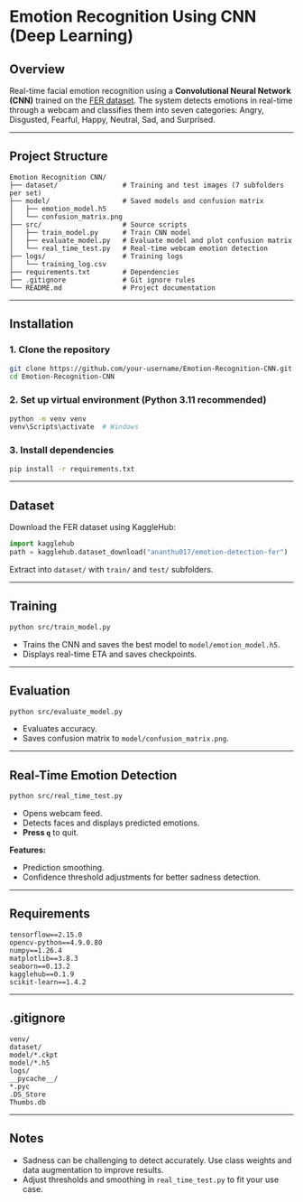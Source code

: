 # Emotion Recognition Using CNN (Deep Learning)

## Overview

Real-time facial emotion recognition using a **Convolutional Neural Network (CNN)** trained on the [FER dataset](https://www.kaggle.com/datasets/ananthu017/emotion-detection-fer). The system detects emotions in real-time through a webcam and classifies them into seven categories: Angry, Disgusted, Fearful, Happy, Neutral, Sad, and Surprised.

---

## Project Structure

```
Emotion Recognition CNN/
├── dataset/                # Training and test images (7 subfolders per set)
├── model/                  # Saved models and confusion matrix
│   ├── emotion_model.h5
│   └── confusion_matrix.png
├── src/                    # Source scripts
│   ├── train_model.py      # Train CNN model
│   ├── evaluate_model.py   # Evaluate model and plot confusion matrix
│   └── real_time_test.py   # Real-time webcam emotion detection
├── logs/                   # Training logs
│   └── training_log.csv
├── requirements.txt        # Dependencies
├── .gitignore              # Git ignore rules
└── README.md               # Project documentation
```

---

## Installation

### 1. Clone the repository

```bash
git clone https://github.com/your-username/Emotion-Recognition-CNN.git
cd Emotion-Recognition-CNN
```

### 2. Set up virtual environment (Python 3.11 recommended)

```bash
python -m venv venv
venv\Scripts\activate  # Windows
```

### 3. Install dependencies

```bash
pip install -r requirements.txt
```

---

## Dataset

Download the FER dataset using KaggleHub:

```python
import kagglehub
path = kagglehub.dataset_download("ananthu017/emotion-detection-fer")
```

Extract into `dataset/` with `train/` and `test/` subfolders.

---

## Training

```bash
python src/train_model.py
```

* Trains the CNN and saves the best model to `model/emotion_model.h5`.
* Displays real-time ETA and saves checkpoints.

---

## Evaluation

```bash
python src/evaluate_model.py
```

* Evaluates accuracy.
* Saves confusion matrix to `model/confusion_matrix.png`.

---

## Real-Time Emotion Detection

```bash
python src/real_time_test.py
```

* Opens webcam feed.
* Detects faces and displays predicted emotions.
* **Press `q`** to quit.

**Features:**

* Prediction smoothing.
* Confidence threshold adjustments for better sadness detection.

---

## Requirements

```
tensorflow==2.15.0
opencv-python==4.9.0.80
numpy==1.26.4
matplotlib==3.8.3
seaborn==0.13.2
kagglehub==0.1.9
scikit-learn==1.4.2
```

---

## .gitignore

```
venv/
dataset/
model/*.ckpt
model/*.h5
logs/
__pycache__/
*.pyc
.DS_Store
Thumbs.db
```

---

## Notes

* Sadness can be challenging to detect accurately. Use class weights and data augmentation to improve results.
* Adjust thresholds and smoothing in `real_time_test.py` to fit your use case.
